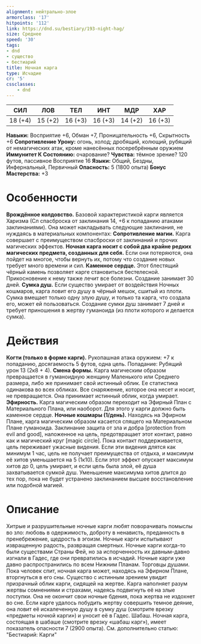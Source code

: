 ```yaml
---
alignment: нейтрально-злое
armorclass: '17'
hitpoints: '112'
link: https://dnd.su/bestiary/193-night-hag/
size: Среднее
speed: '30'
tags:
- dnd
- существо
- бестиарий
title: Ночная карга
type: Исчадие
cr: '5'
cssclasses:
    - dnd
---
```



| СИЛ | ЛОВ | ТЕЛ | ИНТ | МДР | ХАР |
|---|---|---|---|---|---|
| 18 (+4) | 15 (+2) | 16 (+3) | 16 (+3) | 14 (+2) | 16 (+3) |
**Навыки:** Восприятие +6, Обман +7, Проницательность +6, Скрытность +6
**Сопротивление Урону:** огонь, холод; дробящий, колющий, рубящий от немагических атак, кроме нанесённых посеребрённым оружием
**Иммунитет К Состоянию:** очарование?
**Чувства:** тёмное зрение? 120 футов, пассивное Восприятие 16
**Языки:** Общий, Бездны, Инфернальный, Первичный
**Опасность:** 5 (1800 опыта)
**Бонус Мастерства:** +3


# Особенности
**Врождённое колдовство.** Базовой характеристикой карги является Харизма (Сл спасброска от заклинания 14, +6 к попаданию атаками заклинаниями). Она может накладывать следующие заклинания, не нуждаясь в материальных компонентах:
**Сопротивление магии.** Карга совершает с преимуществом спасброски от заклинаний и прочих магических эффектов.
**Ночная карга носит с собой два крайне редких магических предмета, созданных для себя.** Если они потеряются, она пойдет на многое, чтобы вернуть их, потому что создание новых требует много времени и сил.
**Каменное сердце.** Этот блестящий чёрный камень позволяет карге становиться бестелесной. Прикосновение к нему также лечит все болезни. Создание занимает 30 дней.
**Сумка душ.** Если существо умирает от воздействия Ночных кошмаров, карга ловит его душу в чёрный мешок, сшитый из плоти. Сумка вмещает только одну злую душу, и только та карга, что создала его, может ей пользоваться. Создание сумки душ занимает 7 дней и требует приношения в жертву гуманоида (из плоти которого и делается сумка).


# Действия
**Когти (только в форме карги).** Рукопашная атака оружием: +7 к попаданию, досягаемость 5 футов, одна цель. Попадание: Рубящий урон 13 (2к8 + 4).
**Смена формы.** Карга магическим образом превращается в гуманоидную женщину Маленького или Среднего размера, либо же принимает свой истинный облик. Ее статистика одинакова во всех обликах. Все снаряжение, которое она несет и носит, не превращается. Она принимает истинный облик, когда умирает.
**Эфирность.** Карга магическим образом переходит на Эфирный План с Материального Плана, или наоборот. Для этого у карги должно быть каменное сердце.
**Ночные кошмары (1/день).** Находясь на Эфирном Плане, карга магическим образом касается спящего на Материальном Плане гуманоида. Заклинание защита от зла и добра [protection from evil and good], наложенное на цель, предотвращает этот контакт, равно как и магический круг [magic circle]. Пока контакт поддерживается, цель переживает ужасные видения. Если эти видения длятся как минимум 1 час, цель не получает преимущества от отдыха, и максимум её хитов уменьшается на 5 (1к10). Если этот эффект опускает максимум хитов до 0, цель умирает, и если цель была злой, её душа захватывается сумкой душ. Уменьшение максимума хитов длится до тех пор, пока не будет устранено заклинанием высшее восстановление или подобной магией.


# Описание
Хитрые и разрушительные ночные карги любят поворачивать помыслы во зло: любовь в одержимость, доброту в ненависть, преданность в пренебрежение, щедрость в эгоизм. Ночные карги испытывают извращенную радость, развращая смертных. Ночные карги когда-то были существами Страны Фей, но за испорченность их давным-давно изгнали в Гадес, где они превратились в исчадий. Ночные карги уже давно распространились по всем Нижним Планам. Торговцы душами. Пока человек спит, ночная карга может, находясь на Эфирном Плане, вторгнуться в его сны. Существо с истинным зрением увидит призрачный облик карги, сидящей на жертве. Карга наполняет разум жертвы сомнениями и страхами, надеясь подвигнуть её на злые поступки. Она не окончит свои ночные бдения, пока жертва не издохнет во сне. Если карге удалось побудить жертву совершить темное деяние, она ловит её искалеченную душу в сумку душ (смотрите врезку «предметы ночной карги») и уносит её в Гадес. Шабаш. Ночная карга, состоящая в шабаше (смотрите врезку «шабаш карг»), имеет показатель опасности 7 (2900 опыта). См. дополнительно статью: "Бестиарий: Карги"